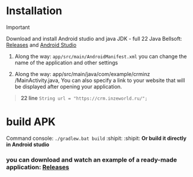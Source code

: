 # Installation
> [!IMPORTANT]
> Download and install Android studio and java JDK - full 22
> Java Bellsoft: [Releases](https://github.com/bell-sw/Liberica/releases) and
> [Android Studio](https://developer.android.com/studio)

1. Along the way: ```app/src/main/AndroidManifest.xml``` you can change the name of the application and other settings

2. Along the way: app/src/main/java/com/example/crminz
/MainActivity.java, You can also specify a link to your website that will be displayed after opening your application.
> **22 line** `String url = "https://crm.inzeworld.ru/";`



 # build APK
 Command console: `./gradlew.bat build` :shipit: :shipit:
 **Or build it directly in Android studio**




### you can download and watch an example of a ready-made application: [Releases](https://github.com/saher228/WebWievAndroid-app-template/releases)
